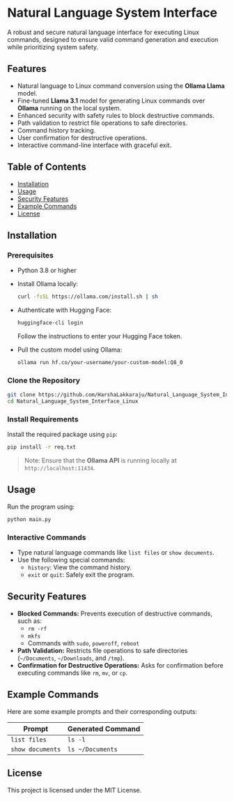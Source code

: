 # Natural Language System Interface

A robust and secure natural language interface for executing Linux commands, designed to ensure valid command generation and execution while prioritizing system safety.

## Features

- Natural language to Linux command conversion using the **Ollama Llama** model.
- Fine-tuned **Llama 3.1** model for generating Linux commands over **Ollama** running on the local system.
- Enhanced security with safety rules to block destructive commands.
- Path validation to restrict file operations to safe directories.
- Command history tracking.
- User confirmation for destructive operations.
- Interactive command-line interface with graceful exit.

## Table of Contents

- [Installation](#installation)
- [Usage](#usage)
- [Security Features](#security-features)
- [Example Commands](#example-commands)
- [License](#license)

## Installation

### Prerequisites

- Python 3.8 or higher

- Install Ollama locally:

  ```bash
  curl -fsSL https://ollama.com/install.sh | sh
  ```

- Authenticate with Hugging Face:

  ```bash
  huggingface-cli login
  ```

  Follow the instructions to enter your Hugging Face token.

- Pull the custom model using Ollama:

  ```bash
  ollama run hf.co/your-username/your-custom-model:Q8_0
  ```

### Clone the Repository

```bash
git clone https://github.com/HarshaLakkaraju/Natural_Language_System_Interface_Linux
cd Natural_Language_System_Interface_Linux
```

### Install Requirements

Install the required package using `pip`:

```bash
pip install -r req.txt
```

> Note: Ensure that the **Ollama API** is running locally at `http://localhost:11434`.

## Usage

Run the program using:

```bash
python main.py
```

### Interactive Commands

- Type natural language commands like `list files` or `show documents`.
- Use the following special commands:
  - `history`: View the command history.
  - `exit` or `quit`: Safely exit the program.

## Security Features

- **Blocked Commands:** Prevents execution of destructive commands, such as:
  - `rm -rf`
  - `mkfs`
  - Commands with `sudo`, `poweroff`, `reboot`
- **Path Validation:** Restricts file operations to safe directories (`~/Documents`, `~/Downloads`, and `/tmp`).
- **Confirmation for Destructive Operations:** Asks for confirmation before executing commands like `rm`, `mv`, or `cp`.

## Example Commands

Here are some example prompts and their corresponding outputs:

| Prompt           | Generated Command |
| ---------------- | ----------------- |
| `list files`     | `ls -l`           |
| `show documents` | `ls ~/Documents`  |

## License

This project is licensed under the MIT License.

